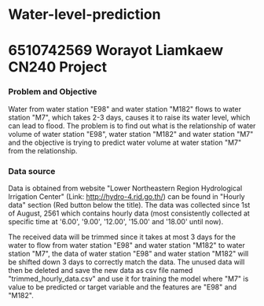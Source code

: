 # Water-level-prediction

# 6510742569 Worayot Liamkaew CN240 Project

### Problem and Objective

Water from water station "E98" and water station "M182" flows to water station "M7", which takes 2-3 days, causes it to raise its water level, which can lead to flood. The problem is to find out what is the relationship of water volume of water station "E98", water station "M182" and water station "M7" and the objective is trying to predict water volume at water station "M7" from the relationship.

### Data source

Data is obtained from website "Lower Northeastern Region Hydrological Irrigation Center" (Link: http://hydro-4.rid.go.th/) can be found in "Hourly data" section (Red button below the title). The data was collected since 1st of August, 2561 which contains hourly data (most consistently collected at specific time at '6.00', '9.00', '12.00', '15.00' and '18.00' until now).

The received data will be trimmed since it takes at most 3 days for the water to flow from water station "E98" and water station "M182" to water station "M7", the data of water station "E98" and water station "M182" will be shifted down 3 days to correctly match the data. The unused data will then be deleted and save the new data as csv file named "trimmed_hourly_data.csv" and use it for training the model where "M7" is value to be predicted or target variable and the features are "E98" and "M182".
